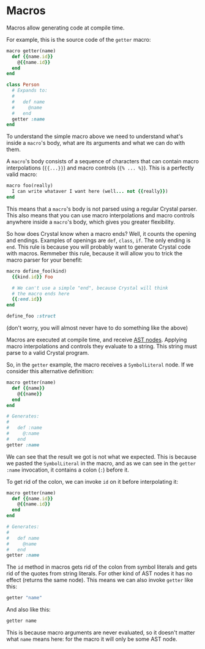# Macros

Macros allow generating code at compile time.

For example, this is the source code of the `getter` macro:

``` ruby
macro getter(name)
  def {{name.id}}
    @{{name.id}}
  end
end

class Person
  # Expands to:
  #
  #   def name
  #     @name
  #   end
  getter :name
end
```

To understand the simple macro above we need to understand what's inside a `macro`'s body, what are its arguments and what we can do with them.

A `macro`'s body consists of a sequence of characters that can contain macro interpolations (`{{...}}`) and macro controls (`{% ... %}`). This is a perfectly valid macro:

``` ruby
macro foo(really)
  I can write whataver I want here (well... not {{really}})
end
```

This means that a `macro`'s body is not parsed using a regular Crystal parser. This also means that you can use macro interpolations and macro controls anywhere inside a `macro`'s body, which gives you greater flexibility.

So how does Crystal know when a macro ends? Well, it counts the opening and endings. Examples of openings are `def`, `class`, `if`. The only ending is `end`. This rule is because you will probably want to generate Crystal code with macros. Remmeber this rule, because it will allow you to trick the macro parser for your benefit:

``` ruby
macro define_foo(kind)
  {{kind.id}} Foo

  # We can't use a simple "end", because Crystal will think
  # the macro ends here
  {{:end.id}}
end

define_foo :struct
```

(don't worry, you will almost never have to do something like the above)

Macros are executed at compile time, and receive [AST nodes](http://en.wikipedia.org/wiki/Abstract_syntax_tree). Applying macro interpolations and controls they evaluate to a string. This string must parse to a valid Crystal program.

So, in the `getter` example, the macro receives a `SymbolLiteral` node. If we consider this alternative definition:

``` ruby
macro getter(name)
  def {{name}}
    @{{name}}
  end
end

# Generates:
#
#   def :name
#     @:name
#   end
getter :name
```

We can see that the result we got is not what we expected. This is because we pasted the `SymbolLiteral` in the macro, and as we can see in the `getter :name` invocation, it contains a colon (`:`) before it.

To get rid of the colon, we can invoke `id` on it before interpolating it:

``` ruby
macro getter(name)
  def {{name.id}}
    @{{name.id}}
  end
end

# Generates:
#
#   def name
#     @name
#   end
getter :name
```

The `id` method in macros gets rid of the colon from symbol literals and gets rid of the quotes from string literals. For other kind of AST nodes it has no effect (returns the same node). This means we can also invoke `getter` like this:

``` ruby
getter "name"
```

And also like this:

``` ruby
getter name
```

This is because macro arguments are never evaluated, so it doesn't matter what `name` means here: for the macro it will only be some AST node.
